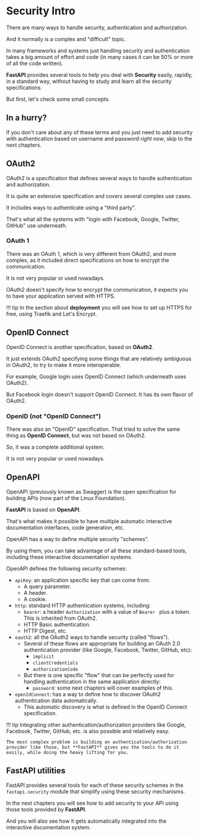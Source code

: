 # Security Intro

There are many ways to handle security, authentication and authorization.

And it normally is a complex and "difficult" topic.

In many frameworks and systems just handling security and authentication takes a big amount of effort and code (in many cases it can be 50% or more of all the code written).

**FastAPI** provides several tools to help you deal with **Security** easily, rapidly, in a standard way, without having to study and learn all the security specifications.

But first, let's check some small concepts.

## In a hurry?

If you don't care about any of these terms and you just need to add security with authentication based on username and password *right now*, skip to the next chapters.

## OAuth2

OAuth2 is a specification that defines several ways to handle authentication and authorization.

It is quite an extensive specification and covers several complex use cases.

It includes ways to authenticate using a "third party".

That's what all the systems with "login with Facebook, Google, Twitter, GitHub" use underneath.

### OAuth 1

There was an OAuth 1, which is very different from OAuth2, and more complex, as it included direct specifications on how to encrypt the communication.

It is not very popular or used nowadays.

OAuth2 doesn't specify how to encrypt the communication, it expects you to have your application served with HTTPS.

!!! tip
    In the section about **deployment** you will see how to set up HTTPS for free, using Traefik and Let's Encrypt.


## OpenID Connect

OpenID Connect is another specification, based on **OAuth2**.

It just extends OAuth2 specifying some things that are relatively ambiguous in OAuth2, to try to make it more interoperable.

For example, Google login uses OpenID Connect (which underneath uses OAuth2).

But Facebook login doesn't support OpenID Connect. It has its own flavor of OAuth2.

### OpenID (not "OpenID Connect")

There was also an "OpenID" specification. That tried to solve the same thing as **OpenID Connect**, but was not based on OAuth2.

So, it was a complete additional system.

It is not very popular or used nowadays.

## OpenAPI

OpenAPI (previously known as Swagger) is the open specification for building APIs (now part of the Linux Foundation).

**FastAPI** is based on **OpenAPI**.

That's what makes it possible to have multiple automatic interactive documentation interfaces, code generation, etc.

OpenAPI has a way to define multiple security "schemes".

By using them, you can take advantage of all these standard-based tools, including these interactive documentation systems.

OpenAPI defines the following security schemes:

* `apiKey`: an application specific key that can come from:
    * A query parameter.
    * A header.
    * A cookie.
* `http`: standard HTTP authentication systems, including:
    * `bearer`: a header `Authorization` with a value of `Bearer ` plus a token. This is inherited from OAuth2.
    * HTTP Basic authentication.
    * HTTP Digest, etc.
* `oauth2`: all the OAuth2 ways to handle security (called "flows").
    * Several of these flows are appropriate for building an OAuth 2.0 authentication provider (like Google, Facebook, Twitter, GitHub, etc):
        * `implicit`
        * `clientCredentials`
        * `authorizationCode`
    * But there is one specific "flow" that can be perfectly used for handling authentication in the same application directly:
        * `password`: some next chapters will cover examples of this.
* `openIdConnect`: has a way to define how to discover OAuth2 authentication data automatically.
    * This automatic discovery is what is defined in the OpenID Connect specification.


!!! tip
    Integrating other authentication/authorization providers like Google, Facebook, Twitter, GitHub, etc. is also possible and relatively easy.

    The most complex problem is building an authentication/authorization provider like those, but **FastAPI** gives you the tools to do it easily, while doing the heavy lifting for you.

## **FastAPI** utilities

FastAPI provides several tools for each of these security schemes in the `fastapi.security` module that simplify using these security mechanisms.

In the next chapters you will see how to add security to your API using those tools provided by **FastAPI**.

And you will also see how it gets automatically integrated into the interactive documentation system.

